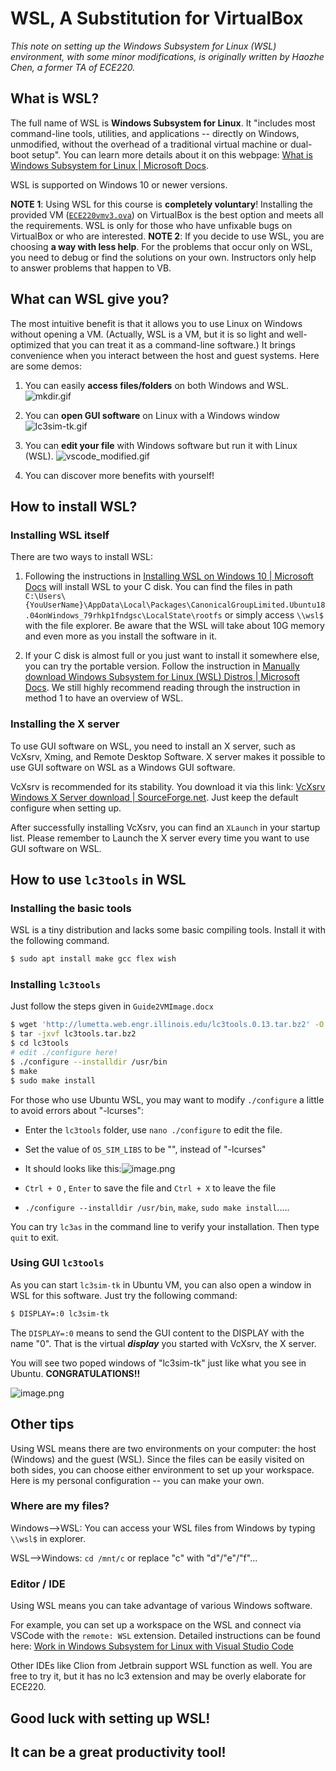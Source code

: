 # WSL, A Substitution for VirtualBox

*This note on setting up the Windows Subsystem for Linux (WSL) environment, with some minor modifications, is originally written by Haozhe Chen, a former TA of ECE220.*

## **What is WSL?**

The full name of WSL is **Windows Subsystem for Linux**. It "includes most command-line tools, utilities, and applications -- directly on Windows, unmodified, without the overhead of a traditional virtual machine or dual-boot setup". You can learn more details about it on this webpage: [What is Windows Subsystem for Linux | Microsoft Docs](https://docs.microsoft.com/en-us/windows/wsl/about).

WSL is supported on Windows 10 or newer versions. 

**NOTE 1**: Using WSL for this course is **completely voluntary**! Installing the provided VM ([`ECE220vmv3.ova`](https://zjuintl-my.sharepoint.com/:f:/g/personal/kindrv_intl_zju_edu_cn/EmegqYbzXkhKuGgJZ_U65dMBvj4jFkA1iJPYdvQFpMaoUw?e=x9Rgwx)) on VirtualBox is the best option and meets all the requirements. WSL is only for those who have unfixable bugs on VirtualBox or who are interested.
**NOTE 2**: If you decide to use WSL, you are choosing **a way with less help**. For the problems that occur only on WSL, you need to debug or find the solutions on your own. Instructors only help to answer problems that happen to VB.

## **What can WSL give you?**

The most intuitive benefit is that it allows you to use Linux on Windows without opening a VM. (Actually, WSL is a VM, but it is so light and well-optimized that you can treat it as a command-line software.) It brings convenience when you interact between the host and guest systems. Here are some demos:

1. You can easily **access files/folders** on both Windows and WSL.
   ![mkdir.gif](https://campuspro-uploads.s3.us-west-2.amazonaws.com/55061238-78dc-4c63-b9f8-33927a6a4b58/62f8f202-3052-4610-985a-f7a976bac03f/mkdir.gif)

2. You can **open GUI software** on Linux with a Windows window
   ![lc3sim-tk.gif](https://campuspro-uploads.s3.us-west-2.amazonaws.com/55061238-78dc-4c63-b9f8-33927a6a4b58/d166febd-9786-46ff-ba57-1c8ad47ad6e9/lc3sim-tk.gif)

3. You can **edit your file** with Windows software but run it with Linux (WSL).
   ![vscode_modified.gif](https://campuspro-uploads.s3.us-west-2.amazonaws.com/55061238-78dc-4c63-b9f8-33927a6a4b58/36914a6e-de06-4716-8067-e533535f5d2d/vscode_modified.gif)

4. You can discover more benefits with yourself!

## **How to install WSL?**

### **Installing WSL itself**

There are two ways to install WSL: 

1. Following the instructions in [Installing WSL on Windows 10 | Microsoft Docs](https://docs.microsoft.com/en-us/windows/wsl/install-win10) will install WSL to your C disk. You can find the files in path `C:\Users\{YouUserName}\AppData\Local\Packages\CanonicalGroupLimited.Ubuntu18.04onWindows_79rhkp1fndgsc\LocalState\rootfs` or simply access `\\wsl$` with the file explorer. Be aware that the WSL will take about 10G memory and even more as you install the software in it.

2. If your C disk is almost full or you just want to install it somewhere else, you can try the portable version. Follow the instruction in [Manually download Windows Subsystem for Linux (WSL) Distros | Microsoft Docs](https://docs.microsoft.com/en-us/windows/wsl/install-manual). We still highly recommend reading through the instruction in method 1 to have an overview of WSL.

### **Installing the X server**

To use GUI software on WSL, you need to install an X server, such as VcXsrv, Xming, and Remote Desktop Software. X server makes it possible to use GUI software on WSL as a Windows GUI software.

VcXsrv is recommended for its stability. You download it via this link: [VcXsrv Windows X Server download | SourceForge.net](https://sourceforge.net/projects/vcxsrv). Just keep the default configure when setting up.

After successfully installing VcXsrv, you can find an `XLaunch` in your startup list. Please remember to Launch the X server every time you want to use GUI software on WSL.

## **How to use `lc3tools` in WSL**

### **Installing the basic tools**

WSL is a tiny distribution and lacks some basic compiling tools. Install it with the following command.

``` bash
$ sudo apt install make gcc flex wish
```

### **Installing `lc3tools`**

Just follow the steps given in `Guide2VMImage.docx`

``` bash
$ wget 'http://lumetta.web.engr.illinois.edu/lc3tools.0.13.tar.bz2' -O lc3tools.tar.bz2
$ tar -jxvf lc3tools.tar.bz2
$ cd lc3tools
# edit ./configure here!
$ ./configure --installdir /usr/bin
$ make
$ sudo make install
```

For those who use Ubuntu WSL, you may want to modify `./configure` a little to avoid errors about "-lcurses":

* Enter the `lc3tools` folder, use `nano ./configure` to edit the file.

* Set the value of `OS_SIM_LIBS` to be "", instead of "-lcurses"

* It should looks like this:![image.png](https://campuspro-uploads.s3.us-west-2.amazonaws.com/55061238-78dc-4c63-b9f8-33927a6a4b58/22e21485-69fc-4665-9694-6b5f60f74955/image.png)

* `Ctrl + O` , `Enter` to save the file and `Ctrl + X` to leave the file

* `./configure --installdir /usr/bin`, `make`, `sudo make install`.....

You can try `lc3as` in the command line to verify your installation. Then type `quit` to exit.

### **Using GUI `lc3tools`**

As you can start `lc3sim-tk` in Ubuntu VM,  you can also open a window in WSL for this software. Just try the following command:

``` bash
$ DISPLAY=:0 lc3sim-tk
```

The `DISPLAY=:0` means to send the GUI content to the DISPLAY with the name "0". That is the virtual ***display*** you started with VcXsrv, the X server.

You will see two poped windows of "lc3sim-tk" just like what you see in Ubuntu. **CONGRATULATIONS!!**

![image.png](https://campuspro-uploads.s3.us-west-2.amazonaws.com/55061238-78dc-4c63-b9f8-33927a6a4b58/7e17060f-b488-4702-bc9b-f548fbadd3b8/image.png)

## **Other tips**

Using WSL means there are two environments on your computer: the host (Windows) and the guest (WSL). Since the files can be easily visited on both sides, you can choose either environment to set up your workspace.
Here is my personal configuration -- you can make your own.

### **Where are my files?**

Windows-->WSL: You can access your WSL files from Windows by typing` \\wsl$` in explorer.

WSL-->Windows: `cd /mnt/c` or replace "c" with "d"/"e"/"f"...

### **Editor / IDE**

Using WSL means you can take advantage of various Windows software.

For example, you can set up a workspace on the WSL and connect via VSCode with the `remote: WSL` extension. Detailed instructions can be found here: [Work in Windows Subsystem for Linux with Visual Studio Code](https://code.visualstudio.com/docs/remote/wsl-tutorial#:\~:text=In%20the%20WSL%20terminal%2C%20make%20sure%20you%20are,Code%20to%20your%20path%20when%20it%20was%20installed.)

Other IDEs like Clion from Jetbrain support WSL function as well. You are free to try it, but it has no lc3 extension and may be overly elaborate for ECE220.

## **Good luck with setting up WSL!**

## **It can be a great productivity tool!**
